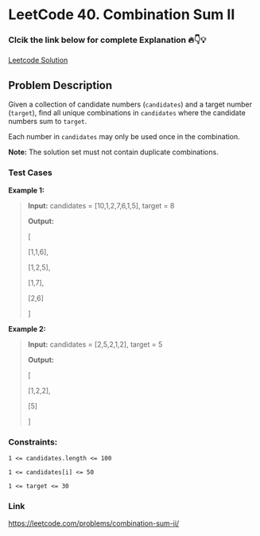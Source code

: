 # LeetCode 40. Combination Sum II


### Clcik the link below for complete Explanation 🔥👇💡

[Leetcode Solution](https://onecompiler.com/java/42p23924n)

## Problem Description
Given a collection of candidate numbers (`candidates`) and a target number (`target`), find all unique combinations in `candidates` where the candidate numbers sum to `target`.

Each number in `candidates` may only be used once in the combination.

**Note:** The solution set must not contain duplicate combinations.

### Test Cases

**Example 1:**

> **Input:** candidates = [10,1,2,7,6,1,5], target = 8
> 
> **Output:**
>
> [
>
> [1,1,6],
>
> [1,2,5],
>
> [1,7],
>
> [2,6]
>
> ]

**Example 2:**

> **Input:** candidates = [2,5,2,1,2], target = 5
>
> **Output:**
>
> [
>
> [1,2,2],
>
> [5]
>
> ]

### Constraints:

`1 <= candidates.length <= 100`

`1 <= candidates[i] <= 50`

`1 <= target <= 30`

### Link

https://leetcode.com/problems/combination-sum-ii/
